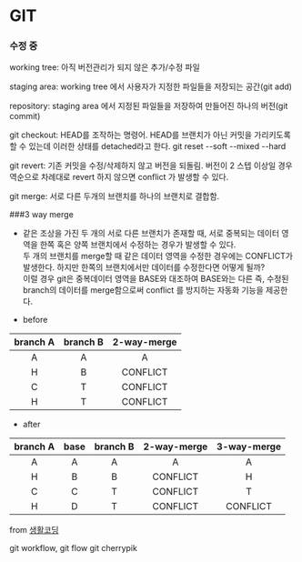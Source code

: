# GIT

### 수정 중

working tree: 아직 버전관리가 되지 않은 추가/수정 파일

staging area: working tree 에서 사용자가 지정한 파일들을 저장되는 공간(git add)

repository: staging area 에서 지정된 파일들을 저장하여 만들어진 하나의 버전(git commit)

git checkout: HEAD를 조작하는 명령어. HEAD를 브랜치가 아닌 커밋을 가리키도록 할 수 있는데 이러한 상태를 detached라고 한다.
git reset --soft --mixed --hard

git revert: 기존 커밋을 수정/삭제하지 않고 버전을 되돌림. 버전이 2 스텝 이상일 경우 역순으로 차례대로 revert 하지 않으면 conflict 가 발생할 수 있다.

git merge: 서로 다른 두개의 브랜치를 하나의 브랜치로 결합함.
    
###3 way merge
- 같은 조상을 가진 두 개의 서로 다른 브랜치가 존재할 때, 서로 중복되는 데이터 영역을 한쪽 혹은 양쪽 브랜치에서 수정하는 경우가 발생할 수 있다.  
두 개의 브랜치를 merge할 때 같은 데이터 영역을 수정한 경우에는 CONFLICT가 발생한다. 하지만 한쪽의 브랜치에서만 데이터를 수정한다면 어떻게 될까?   
 이럴 경우 git은 중복데이터 영역을 BASE와 대조하여 BASE와는 다른 즉, 수정된 branch의 데이터를 merge함으로써 conflict 를 방지하는 자동화 기능을 제공한다.

- before

| branch A | branch B | 2-way-merge |
|:---:|:---:|:---:|
A | A | A 
H | B | CONFLICT
C | T | CONFLICT
H | T | CONFLICT

- after

| branch A | base | branch B | 2-way-merge | 3-way-merge |
|:---:|:---:|:---:|:---:|:---:|
A | A | A | A | A |
H | B | B | CONFLICT | H |
C | C | T | CONFLICT | T |
H | D | T | CONFLICT | CONFLICT |

from [생활코딩](https://opentutorials.org/course/3840/23684)


git workflow, git flow
git cherrypik